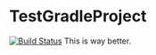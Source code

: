 # TestGradleProject
[![Build Status](https://travis-ci.org/jvogit/TestGradleProject.svg?branch=master)](https://travis-ci.org/jvogit/TestGradleProject)
This is way better.